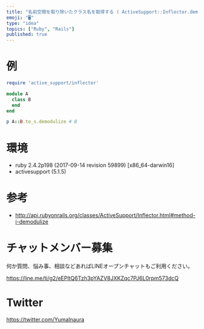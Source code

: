 ```yaml
---
title: "名前空間を取り除いたクラス名を取得する ( ActiveSupport::Inflector.demodulize )"
emoji: "🖥"
type: "idea"
topics: ["Ruby", "Rails"]
published: true
---
```


# 例

```rb
require 'active_support/inflector'

module A
  class B
  end
end

p A::B.to_s.demodulize # B
```

# 環境

- ruby 2.4.2p198 (2017-09-14 revision 59899) [x86_64-darwin16]
- activesupport (5.1.5)

# 参考

- http://api.rubyonrails.org/classes/ActiveSupport/Inflector.html#method-i-demodulize








<!-- Update From Qiita API -->

# チャットメンバー募集


何か質問、悩み事、相談などあればLINEオープンチャットもご利用ください。

https://line.me/ti/g2/eEPltQ6Tzh3pYAZV8JXKZqc7PJ6L0rpm573dcQ





# Twitter


https://twitter.com/YumaInaura


<!-- Update From Qiita API -->



